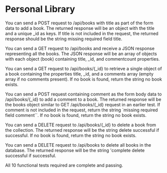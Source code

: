 # Personal Library

You can send a POST request to /api/books with title as part of the form data to add a book. The returned response will be an object with the title and a unique _id as keys. If title is not included in the request, the returned response should be the string missing required field title.

You can send a GET request to /api/books and receive a JSON response representing all the books. The JSON response will be an array of objects with each object (book) containing title, _id, and commentcount properties.

You can send a GET request to /api/books/{_id} to retrieve a single object of a book containing the properties title, _id, and a comments array (empty array if no comments present). If no book is found, return the string no book exists.

You can send a POST request containing comment as the form body data to /api/books/{_id} to add a comment to a book. The returned response will be the books object similar to GET /api/books/{_id} request in an earlier test. If comment is not included in the request, return the string `missing required field comment``. If no book is found, return the string no book exists.

You can send a DELETE request to /api/books/{_id} to delete a book from the collection. The returned response will be the string delete successful if successful. If no book is found, return the string no book exists.

You can send a DELETE request to /api/books to delete all books in the database. The returned response will be the string 'complete delete successful if successful.

All 10 functional tests required are complete and passing.
